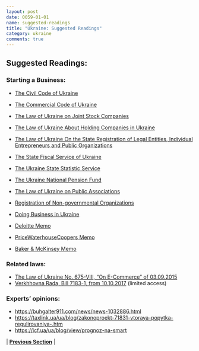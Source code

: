 ```yaml
---
layout: post
date: 0059-01-01
name: suggested-readings
title: "Ukraine: Suggested Readings"
category: ukraine
comments: true
---
```


## Suggested Readings: ##

### Starting a Business: ###

-	[The Civil Code of Ukraine](http://www.wipo.int/wipolex/en/details.jsp?id=6228)
-	[The Commercial Code of Ukraine](http://www.wipo.int/edocs/lexdocs/laws/en/ua/ua020en.pdf)
-	[The Law of Ukraine on Joint Stock Companies](https://docplayer.net/18918701-Law-of-ukraine-on-joint-stock-companies.html)
-	[The Law of Ukraine About Holding  Companies in Ukraine](http://cis-legislation.com/document.fwx?rgn=11326 )
-	[The Law of Ukraine On the State Registration of Legal Entities, Individual Entrepreneurs and Public Organizations](http://www.legislationline.org/documents/id/4376)
-	[The State Fiscal Service of Ukraine](http://sfs.gov.ua/en/)
-	[The Ukraine State Statistic Service](http://ukrstat.gov.ua/)
-	[The Ukraine National Pension Fund](http://www.pfu.gov.ua/)
-	[The Law of Ukraine on Public Associations](http://cis-legislation.com/document.fwx?rgn=51533)
-	[Registration of Non-governmental Organizations](http://en.clc.co.ua/registration-of-non-governmental-organization/)

-	[Doing Business in Ukraine](https://eba.com.ua/static/members_reviews/DBiU_BDO_May_2015_eng.pdf)
-	[Deloitte Memo](https://www2.deloitte.com/content/dam/Deloitte/ua/Documents/tax/Tax%20guide_2015.pdf)
-	[PriceWaterhouseCoopers Memo](https://www.pwc.com/ua/en/survey/2013/assets/ukraine_doingbusiness_2013.pdf)
-	[Baker & McKinsey Memo](https://www.bakermckenzie.com/-/media/files/insight/publications/2016/05/conducting-business-in-ukraine-in-2016/bk_ukraine_dbi_16.pdf?la=en)


### Related laws: ###

-	[The Law of Ukraine No. 675-VIII, “On E-Commerce” of 03.09.2015](http://search.ligazakon.ua/l_doc2.nsf/link1/T150675.html)
- [Verkhhovna Rada, Bill 7183-1, from 10.10.2017](http://w1.c1.rada.gov.ua/pls/zweb2/webproc4_1?pf3511=62710) (limited access)

### Experts’ opinions: ### 

- https://buhgalter911.com/news/news-1032886.html
- https://taxlink.ua/ua/blog/zakonoproekt-71831-vtoraya-popytka-regulirovaniya-.htm
- https://icf.ua/ua/blog/view/prognoz-na-smart 


| **[Previous Section]( https://neo-project.github.io/global-blockchain-compliance-hub//ukraine/ukraine-nullify-smart-contracts.html)** | 
